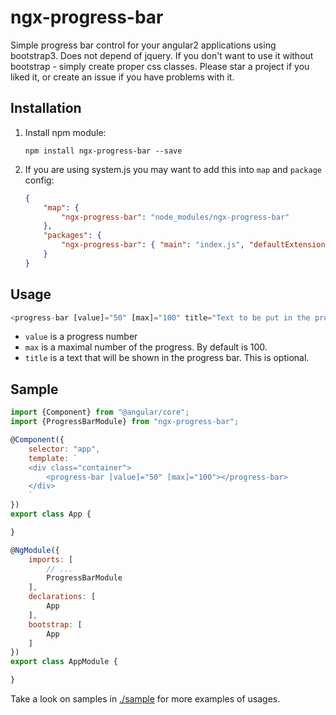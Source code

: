 # ngx-progress-bar

Simple progress bar control for your angular2 applications using bootstrap3. Does not depend of jquery. 
If you don't want to use it without bootstrap - simply create proper css classes. 
Please star a project if you liked it, or create an issue if you have problems with it.

## Installation

1. Install npm module:
    
    `npm install ngx-progress-bar --save`

2. If you are using system.js you may want to add this into `map` and `package` config:

    ```json
    {
        "map": {
            "ngx-progress-bar": "node_modules/ngx-progress-bar"
        },
        "packages": {
            "ngx-progress-bar": { "main": "index.js", "defaultExtension": "js" }
        }
    }
    ```
## Usage

```javascript
<progress-bar [value]="50" [max]="100" title="Text to be put in the progress bar"></progress-bar>
```

* `value` is a progress number
* `max` is a maximal number of the progress. By default is 100.
* `title` is a text that will be shown in the progress bar. This is optional.

## Sample

```javascript
import {Component} from "@angular/core";
import {ProgressBarModule} from "ngx-progress-bar";

@Component({
    selector: "app",
    template: `
    <div class="container">
        <progress-bar [value]="50" [max]="100"></progress-bar>
    </div>
    `
})
export class App {

}

@NgModule({
    imports: [
        // ...
        ProgressBarModule
    ],
    declarations: [
        App
    ],
    bootstrap: [
        App
    ]
})
export class AppModule {

}
```

Take a look on samples in [./sample](https://github.com/pleerock/ngx-progress-bar/tree/master/sample) for more examples of
usages.
